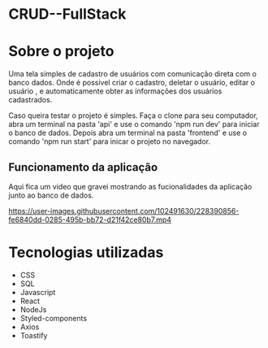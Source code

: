 # CRUD--FullStack

# Sobre o projeto

  Uma tela simples de cadastro de usuários com comunicação direta com o banco dados. Onde é possivel criar o cadastro, deletar o usuário, editar o usuário , e automaticamente obter as informações dos usuários cadastrados.
  
  Caso queira testar o projeto é simples. Faça o clone para seu computador, abra um terminal na pasta 'api' e use o comando 'npm run dev' para iniciar o banco de dados. Depois abra um terminal na pasta 'frontend' e use o comando 'npm run start' para inicar o projeto no navegador.

## Funcionamento da aplicação 
  Aqui fica um video que gravei mostrando as fucionalidades da aplicação junto ao banco de dados.

https://user-images.githubusercontent.com/102491630/228390856-fe6840dd-0285-495b-bb72-d21f42ce80b7.mp4

# Tecnologias utilizadas

- CSS
- SQL
- Javascript
- React
- NodeJs
- Styled-components
- Axios
- Toastify


